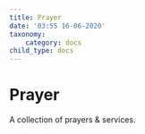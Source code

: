 ```yaml
---
title: Prayer
date: '03:55 16-06-2020'
taxonomy:
    category: docs
child_type: docs
---
```


# Prayer

A collection of prayers & services.